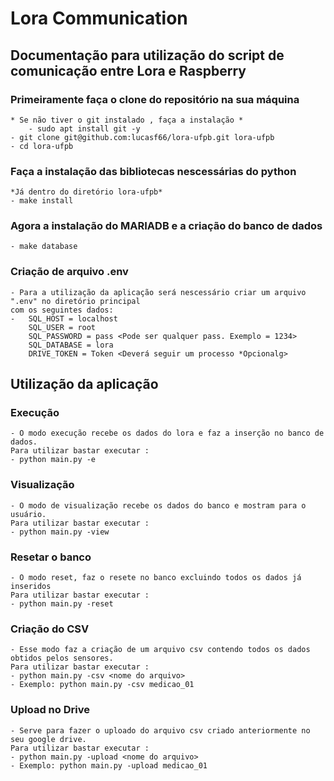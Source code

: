 # Lora Communication

## Documentação para utilização do script de comunicação entre Lora e Raspberry

### Primeiramente faça o clone do repositório na sua máquina
    * Se não tiver o git instalado , faça a instalação *
        - sudo apt install git -y
    - git clone git@github.com:lucasf66/lora-ufpb.git lora-ufpb
    - cd lora-ufpb

### Faça a instalação das bibliotecas nescessárias do python
    
    *Já dentro do diretório lora-ufpb*
    - make install

### Agora a instalação do MARIADB e a criação do banco de dados
    
    - make database

### Criação de arquivo .env
    - Para a utilização da aplicação será nescessário criar um arquivo ".env" no diretório principal
    com os seguintes dados:
    -   SQL_HOST = localhost
        SQL_USER = root
        SQL_PASSWORD = pass <Pode ser qualquer pass. Exemplo = 1234>
        SQL_DATABASE = lora
        DRIVE_TOKEN = Token <Deverá seguir um processo *Opcionalg>


## Utilização da aplicação

### Execução
    - O modo execução recebe os dados do lora e faz a inserção no banco de dados.
    Para utilizar bastar executar :
    - python main.py -e

### Visualização
    - O modo de visualização recebe os dados do banco e mostram para o usuário.
    Para utilizar bastar executar :
    - python main.py -view

### Resetar o banco
    - O modo reset, faz o resete no banco excluindo todos os dados já inseridos
    Para utilizar bastar executar :
    - python main.py -reset

### Criação do CSV
    - Esse modo faz a criação de um arquivo csv contendo todos os dados obtidos pelos sensores.
    Para utilizar bastar executar :
    - python main.py -csv <nome do arquivo>
    - Exemplo: python main.py -csv medicao_01

### Upload no Drive
    - Serve para fazer o uploado do arquivo csv criado anteriormente no seu google drive.
    Para utilizar bastar executar :
    - python main.py -upload <nome do arquivo>
    - Exemplo: python main.py -upload medicao_01